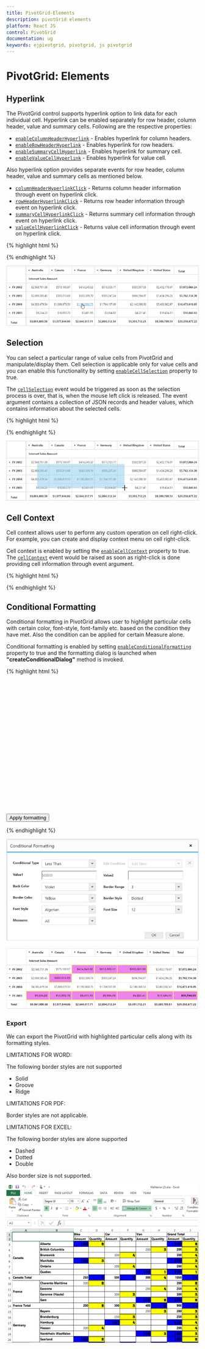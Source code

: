 ```yaml
---
title: PivotGrid-Elements
description: pivotGrid elements
platform: React JS
control: PivotGrid
documentation: ug
keywords: ejpivotgrid, pivotgrid, js pivotgrid
---
```


# PivotGrid: Elements

## Hyperlink
The PivotGrid control supports hyperlink option to link data for each individual cell. Hyperlink can be enabled separately for row header, column header, value and summary cells. Following are the respective properties:

* [`enableColumnHeaderHyperlink`](/api/js/ejpivotgrid#members:hyperlinksettings-enablerowheaderhyperlink) - Enables hyperlink for column headers.
* [`enableRowHeaderHyperlink`](/api/js/ejpivotgrid#members:hyperlinksettings-enablerowheaderhyperlink) - Enables hyperlink for row headers.
* [`enableSummaryCellHyperlink`](/api/js/ejpivotgrid#members:hyperlinksettings-enablesummarycellhyperlink) - Enables hyperlink for summary cell.
* [`enableValueCellHyperlink`](/api/js/ejpivotgrid#members:hyperlinksettings-enablevaluecellhyperlink) - Enables hyperlink for value cell.

Also hyperlink option provides separate events for row header, column header, value and summary cells as mentioned below.
 
* [`columnHeaderHyperlinkClick`](/api/js/ejpivotgrid#events:columnheaderhyperlinkclick) - Returns column header information through event on hyperlink click.
* [`rowHeaderHyperlinkClick`](/api/js/ejpivotgrid#events:rowheaderhyperlinkclick) - Returns row header information through event on hyperlink click.
* [`summaryCellHyperlinkClick`](/api/js/ejpivotgrid#events:summarycellhyperlinkclick) - Returns summary cell information through event on hyperlink click.
* [`valueCellHyperlinkClick`](/api/js/ejpivotgrid#events:valuecellhyperlinkclick) - Returns value cell information through event on hyperlink click.

{% highlight html %}

<script type="text/babel">
    //...
    var hyperlinkSettings= {
    enableValueCellHyperlink: true,
    enableRowHeaderHyperlink: true,
    enableColumnHeaderHyperlink: true,
    enableSummaryCellHyperlink: true
    }
    $(function(){
        ReactDOM.render(
        <EJ.PivotGrid id="PivotGrid" hyperlinkSettings= {hyperlinkSettings} valueCellHyperlinkClick= "CellClickEvent" rowHeaderHyperlinkClick= "CellClickEvent" columnHeaderHyperlinkClick= "CellClickEvent" summaryCellHyperlinkClick= "CellClickEvent"></EJ.PivotGrid>,
        document.getElementById('PivotGrid1')
        );
    });
</script>
<script type="text/javascript">
    function CellClickEvent(evt) {
        alert("Cell click event is fired.");
    }
</script>

{% endhighlight %}

![](PivotGrid-Elements_images/hyperlink.png)

## Selection
You can select a particular range of value cells from PivotGrid and manipulate/display them. Cell selection is applicable only for value cells and you can enable this functionality by setting [`enableCellSelection`](/api/js/ejpivotgrid#members:enablecellselection) property to true.

The [`cellSelection`](/api/js/ejpivotgrid#events:cellselection) event would be triggered as soon as the selection process is over, that is, when the mouse left click is released. The event argument contains a collection of JSON records and header values, which contains information about the selected cells.

{% highlight html %}

<script type="text/babel">
    //...
    $(function(){
        ReactDOM.render(
        <EJ.PivotGrid id="PivotGrid" enableCellSelection= {true} cellSelection= "valueCellClick"></EJ.PivotGrid>,
        document.getElementById('PivotGrid1')
        );
    });
</script>
<script type="text/javascript">
    valueCellClick = function(evt) {
        //This event lets you to perform required operation with the selected range of cells.
        cellvalue = evt.JSONRecords;
        rowheaders = evt.rowHeader;
        colheaders = evt.columnHeader;
    }
</script>

{% endhighlight %}

![](PivotGrid-Elements_images/cellselection.png)

## Cell Context
Cell context allows user to perform any custom operation on cell right-click. For example, you can create and display context menu on cell right-click.

Cell context is enabled by setting the [`enableCellContext`](/api/js/ejpivotgrid#members:enablecellcontext) property to true. The [`cellContext`](/api/js/ejpivotgrid#events:cellcontext) event would be raised as soon as right-click is done providing cell information through event argument.

{% highlight html %}

<script type="text/babel">
    //...
    $(function(){
        ReactDOM.render(
        <EJ.PivotGrid id="PivotGrid" enableCellContext= {true} cellContext= "cell_RightClick"></EJ.PivotGrid>,
        document.getElementById('PivotGrid1')
        );
    });
</script>
<script type="text/javascript">
    cell_RightClick = function(evt) {
        //You can write your code here
    }
</script>

{% endhighlight %}

## Conditional Formatting
Conditional formatting in PivotGrid allows user to highlight particular cells with certain color, font-style, font-family etc. based on the condition they have met.  Also the condition can be applied for certain Measure alone.
  
Conditional formatting is enabled by setting [`enableConditionalFormatting`](/api/js/ejpivotgrid#members:enableConditionalFormatting) property to true and the formatting dialog is launched when **"createConditionalDialog"** method is invoked.

{% highlight html %}

<div id="PivotGrid1" style="height: 350px; width: 100%; overflow: auto"></div>
<button id="Button1">Apply formatting</button>
<script type="text/babel">
    //...
    $(function(){
        ReactDOM.render(
        <EJ.PivotGrid id="PivotGrid" enableConditionalFormatting= {true} ></EJ.PivotGrid>,
        document.getElementById('PivotGrid1')
        );
    });
</script>
<script type="text/javascript">
    $( "#Button1" ).click(function() {
        var pGridObj = $('#PivotGrid').data("ejPivotGrid");
        if (pGridObj.model.enableConditionalFormatting) {
                pGridObj.createConditionalDialog();
            }
    });
</script>   

{% endhighlight %}

![](PivotGrid-Elements_images/FormatDialog.png)

![](PivotGrid-Elements_images/FormattedGrid.png)

### Export

We can export the PivotGrid with highlighted particular cells along with its formatting styles. 

LIMITATIONS FOR WORD:

The following border styles are not supported

* Solid
* Groove
* Ridge

LIMITATIONS FOR PDF:

Border styles are not applicable.

LIMITATIONS FOR EXCEL:

The following border styles are alone supported

* Dashed
* Dotted
* Double

Also border size is not supported.

![](PivotGrid-Elements_images/conditional_export.png)